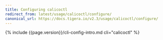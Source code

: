 ```yaml
---
title: Configuring calicoctl
redirect_from: latest/usage/calicoctl/configure/
canonical_url: https://docs.tigera.io/v2.3/usage/calicoctl/configure/
---
```


{% include {{page.version}}/cli-config-intro.md cli="calicoctl" %}

